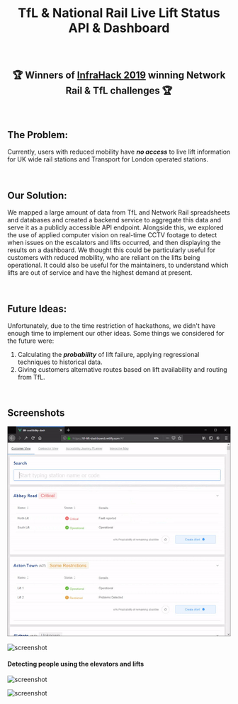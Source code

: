 
# <p align="center"> TfL & National Rail Live Lift Status API & Dashboard </p>

&nbsp;

## <p align="center">🏆   Winners of [InfraHack 2019](http://infrahack.hackpartners.com/) winning Network Rail & TfL challenges   🏆</p>

&nbsp;

## The Problem: 
Currently, users with reduced mobility have ***no access*** to live lift information for UK wide rail stations and Transport for London operated stations.  

&nbsp;

## Our Solution: 
We mapped a large amount of data from TfL and Network Rail spreadsheets and databases and created a backend service to aggregate this data and serve it as a publicly accessible API endpoint. Alongside this, we explored the use of applied computer vision on real-time CCTV footage to detect when issues on the escalators and lifts occurred, and then displaying the results on a dashboard. We thought this could be particularly useful for customers with reduced mobility, who are reliant on the lifts being operational. It could also be useful for the maintainers, to understand which lifts are out of service and have the highest demand at present.

&nbsp;

## Future Ideas: 
Unfortunately, due to the time restriction of hackathons, we didn't have enough time to implement our other ideas. Some things we considered for the future were:

1.  Calculating the ***probability*** of lift failure, applying regressional techniques to historical data.
2.  Giving customers alternative routes based on lift availability and routing from TfL.

&nbsp;

## Screenshots
<p align="center"><img src ="screenshots/dashboard.gif" /></p>

![screenshot](screenshots/contractordash.png)

#### Detecting people using the elevators and lifts

![screenshot](screenshots/people-tracking-escalator.gif)

![screenshot](screenshots/people-tracking-lift.gif)
